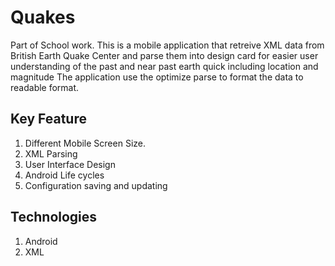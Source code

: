 # Quakes
Part of School work.
This is a mobile application that retreive XML data from British Earth Quake Center and parse them into design card for easier user understanding of the past and near past earth quick including location and magnitude
The application use the optimize parse to format the data to readable format.

## Key Feature
1. Different Mobile Screen Size.
2. XML Parsing
3. User Interface Design
4. Android Life cycles 
5. Configuration saving and updating

## Technologies
1. Android
2. XML
